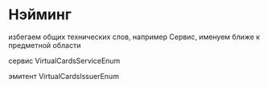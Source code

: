 # Нэйминг

избегаем общих технических слов, например Сервис, именуем ближе к предметной области

сервис
VirtualCardsServiceEnum


эмитент 
VirtualCardsIssuerEnum